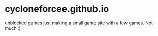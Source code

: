 # cycloneforcee.github.io
unblocked games
just making a small game site with a few games. Not much :)
